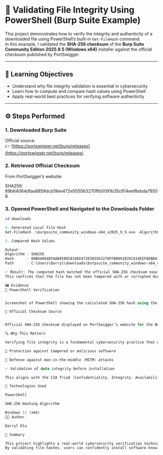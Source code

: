 # 🔐 Validating File Integrity Using PowerShell (Burp Suite Example)

This project demonstrates how to verify the integrity and authenticity of a downloaded file using PowerShell’s built-in `Get-FileHash` command.  
In this example, I validated the **SHA-256 checksum** of the **Burp Suite Community Edition 2025.9.5 (Windows x64)** installer against the official checksum published by PortSwigger.

---

## 🧠 Learning Objectives

- Understand why file integrity validation is essential in cybersecurity  
- Learn how to compute and compare hash values using PowerShell  
- Apply real-world best practices for verifying software authenticity  

---

## ⚙️ Steps Performed

### 1. Downloaded Burp Suite
Official source:  
👉 [https://portswigger.net/burp/releases](https://portswigger.net/burp/releases)

### 2. Retrieved Official Checksum
From PortSwigger’s website:

SHA256: 89b64064dfaa8859dcb19ee472e505563270ffb0091b35c614eef8ebda78508

### 3. Opened PowerShell and Navigated to the Downloads Folder
```powershell
cd downloads

4. Generated Local File Hash
Get-FileHash .\burpsuite_community_windows-x64_v2025_9_5.exe -Algorithm SHA256

5. Compared Hash Values

Output:
Algorithm : SHA256  
Hash      : 89B64064DFAA8859DCB19EE472E505563270FFB0091B35C614EEF8EBDA78508  
Path      : C:\Users\Darryl\downloads\burpsuite_community_windows-x64_v2025_9_5.exe

✅ Result: The computed hash matched the official SHA-256 checksum exactly.
This confirms that the file has not been tampered with or corrupted during download.

🖼️ Evidence
🔹 PowerShell Verification


Screenshot of PowerShell showing the calculated SHA-256 hash using the Get-FileHash command.

🔹 Official Checksum Source


Official SHA-256 checksum displayed on PortSwigger’s website for the Burp Suite 2025.9.5 (Windows x64) release.

🔍 Why This Matters

Verifying file integrity is a fundamental cybersecurity practice that ensures:

🧩 Protection against tampered or malicious software

🧱 Defense against man-in-the-middle (MITM) attacks

✅ Validation of data integrity before installation

This aligns with the CIA Triad (Confidentiality, Integrity, Availability) — focusing on maintaining Integrity.

🧾 Technologies Used

PowerShell

SHA-256 Hashing Algorithm

Windows 11 (x64)
🧑‍💻 Author

Darryl Klu

🏁 Summary

This project highlights a real-world cybersecurity verification technique used by professionals to ensure software authenticity and integrity.
By validating file hashes, users can confidently install software knowing it has not been modified or compromised.


